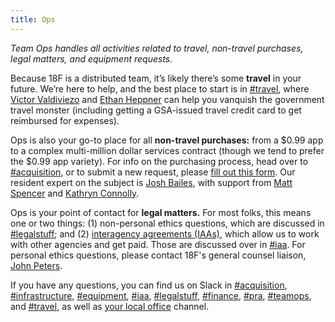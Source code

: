 ```yaml
---
title: Ops
---
```


_Team Ops handles all activities related to travel, non-travel purchases, legal matters, and equipment requests._

Because 18F is a distributed team, it’s likely there’s some **travel** in your future. We’re here to help, and the best place to start is in [#travel](https://18f.slack.com/messages/travel), where [Victor Valdiviezo](https://18f.slack.com/messages/@vv) and [Ethan Heppner](https://18f.slack.com/messages/@eth) can help you vanquish the government travel monster (including getting a GSA-issued travel credit card to get reimbursed for expenses).

Ops is also your go-to place for all **non-travel purchases:** from a $0.99 app to a complex multi-million dollar services contract (though we tend to prefer the $0.99 app variety). For info on the purchasing process, head over to [#acquisition](https://18f.slack.com/messages/acquisition), or to submit a new request, please [fill out this form](https://cap.18f.gov). Our resident expert on the subject is [Josh Bailes](https://18f.slack.com/messages/@bailes), with support from [Matt Spencer](https://18f.slack.com/messages/@mattspencer) and [Kathryn Connolly](https://18f.slack.com/messages/@kathryn).

Ops is your point of contact for **legal matters.** For most folks, this means one or two things: (1) non-personal ethics questions, which are discussed in [#legalstuff](https://18f.slack.com/messages/legalstuff); and (2) [interagency agreements (IAAs)](https://pages.18f.gov/iaa-forms/primer.html), which allow us to work with other agencies and get paid. Those are discussed over in [#iaa](https://18f.slack.com/messages/iaa). For personal ethics questions, please contact 18F's general counsel liaison, [John Peters](mailto:john.peters@gsa.gov).

If you have any questions, you can find us on Slack in [#acquisition](https://18f.slack.com/messages/acquisition), [#infrastructure](https://18f.slack.com/messages/infrastructure), [#equipment](https://18f.slack.com/messages/equipment), [#iaa](https://18f.slack.com/messages/iaa), [#legalstuff](https://18f.slack.com/messages/legalstuff), [#finance](https://18f.slack.com/messages/finance), [#pra](https://18f.slack.com/messages/pra), [#teamops](https://18f.slack.com/messages/teamops), and [#travel](https://18f.slack.com/messages/travel), as well as [your local office](https://handbook.18f.gov/offices) channel.
